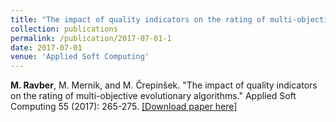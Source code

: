 ```yaml
---
title: "The impact of quality indicators on the rating of multi-objective evolutionary algorithms"
collection: publications
permalink: /publication/2017-07-01-1
date: 2017-07-01
venue: 'Applied Soft Computing'
---
```


**M. Ravber**, M. Mernik, and M. Črepinšek. "The impact of quality indicators on the rating of multi-objective evolutionary algorithms." Applied Soft Computing 55 (2017): 265-275. [[Download paper here]](https://doi.org/10.1016/j.asoc.2017.01.038)
